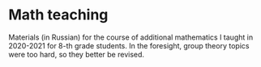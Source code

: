 # Math teaching

Materials (in Russian) for the course of additional mathematics I taught in 2020-2021 for 8-th grade students. In the foresight, group theory topics were too hard, so they better be revised.
